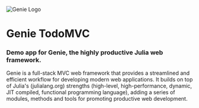 ![Genie Logo](https://dl.dropboxusercontent.com/s/0dbiza50r63cvvc/genie_logo.png)

# Genie TodoMVC
### Demo app for Genie, the highly productive Julia web framework.

Genie is a full-stack MVC web framework that provides a streamlined and efficient workflow for developing modern web applications. It builds on top of Julia's (julialang.org) strengths (high-level, high-performance, dynamic, JIT compiled, functional programming language), adding a series of modules, methods and tools for promoting productive web development.
